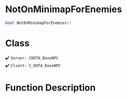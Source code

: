 # NotOnMinimapForEnemies
```lua
bool NotOnMinimapForEnemies()
```
# Class
✔️ `Server: CDOTA_BaseNPC`  
✔️ `Client: C_DOTA_BaseNPC`  

# Function Description

